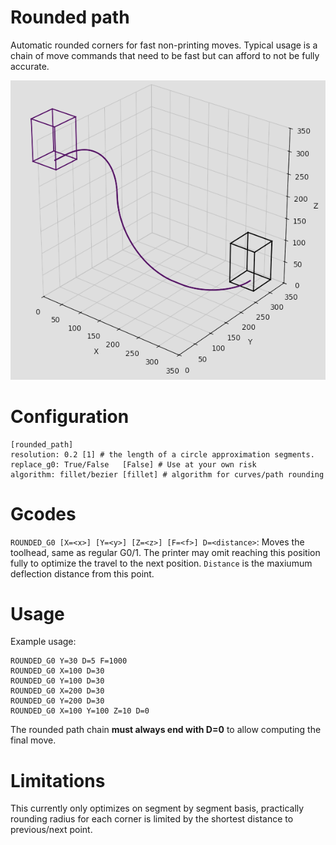 # Rounded path

Automatic rounded corners for fast non-printing moves.
Typical usage is a chain of move commands that need to be fast but can afford to not be fully accurate.  

![](../media/rounded-path-example.png)

# Configuration

```salt
[rounded_path]
resolution: 0.2 [1] # the length of a circle approximation segments.
replace_g0: True/False   [False] # Use at your own risk
algorithm: fillet/bezier [fillet] # algorithm for curves/path rounding
```

# Gcodes

`ROUNDED_G0 [X=<x>] [Y=<y>] [Z=<z>] [F=<f>] D=<distance>`: 
Moves the toolhead, same as regular G0/1.
The printer may omit reaching this position fully to optimize the travel to the 
next position. `Distance` is the maxiumum deflection distance from this point.

# Usage

Example usage:
```
ROUNDED_G0 Y=30 D=5 F=1000
ROUNDED_G0 X=100 D=30
ROUNDED_G0 Y=100 D=30
ROUNDED_G0 X=200 D=30
ROUNDED_G0 Y=200 D=30
ROUNDED_G0 X=100 Y=100 Z=10 D=0 
```
The rounded path chain **must always end with D=0** to allow computing the final move.

# Limitations
This currently only optimizes on segment by segment basis, 
practically rounding radius for each corner is limited by the shortest distance to previous/next point.
